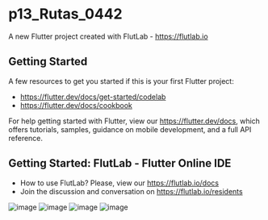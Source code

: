 # p13_Rutas_0442

A new Flutter project created with FlutLab - https://flutlab.io

## Getting Started

A few resources to get you started if this is your first Flutter project:

- https://flutter.dev/docs/get-started/codelab
- https://flutter.dev/docs/cookbook

For help getting started with Flutter, view our
https://flutter.dev/docs, which offers tutorials,
samples, guidance on mobile development, and a full API reference.

## Getting Started: FlutLab - Flutter Online IDE

- How to use FlutLab? Please, view our https://flutlab.io/docs
- Join the discussion and conversation on https://flutlab.io/residents

![image](https://github.com/Aric-Mirray-Capistran-Tenorio/p15-6j-0442/assets/143548368/9c22ab12-a4a4-4c92-8e9e-1c944a0006b8)
![image](https://github.com/Aric-Mirray-Capistran-Tenorio/p15-6j-0442/assets/143548368/5b4afc5c-7652-4c4e-8d6e-11ebf61a16dc)
![image](https://github.com/Aric-Mirray-Capistran-Tenorio/p15-6j-0442/assets/143548368/18df0d76-c30e-48eb-90cb-c5562c6d9a30)
![image](https://github.com/Aric-Mirray-Capistran-Tenorio/p15-6j-0442/assets/143548368/3048a8e8-84cd-448f-86b6-ee91f2eb031b)




